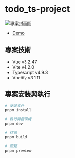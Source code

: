 # todo_ts-project

![專案封面圖](https://imgur.com/KoFsUz3)

- [Demo](https://mandy0315.github.io/todo_ts-project/)

## 專案技術

- Vue v3.2.47
- Vite v4.2.0
- Typescript v4.9.3
- Vuetify v3.1.11

## 專案安裝與執行

```bash
# 安裝套件
pnpm install

# 執行開發環境
pnpm dev

# 打包
pnpm build

# 預覽
pnpm preview
```
